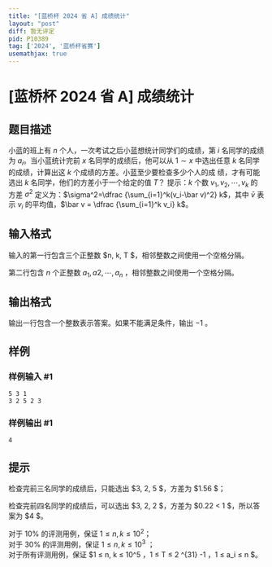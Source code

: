 ```yaml
---
title: "[蓝桥杯 2024 省 A] 成绩统计"
layout: "post"
diff: 暂无评定
pid: P10389
tag: ['2024', '蓝桥杯省赛']
usemathjax: true
---
```


# [蓝桥杯 2024 省 A] 成绩统计
## 题目描述

小蓝的班上有 $n$ 个人，一次考试之后小蓝想统计同学们的成绩，第 $i$ 名同学的成绩为 $a_i$。当小蓝统计完前 $x$ 名同学的成绩后，他可以从 $1 \sim x$ 中选出任意 $k$ 名同学的成绩，计算出这 $k$ 个成绩的方差。小蓝至少要检查多少个人的成
绩，才有可能选出 $k$ 名同学，他们的方差小于一个给定的值 $T$？
提示：$k$ 个数 $v_1, v_2, \cdots , v_k$ 的方差 $\sigma^2$ 定义为：$\sigma^2=\dfrac  {\sum_{i=1}^k(v_i-\bar v)^2} k$，其中 $\bar v$ 表示
$v_i$ 的平均值，$\bar v = \dfrac {\sum_{i=1}^k v_i} k$。
## 输入格式

输入的第一行包含三个正整数 $n, k, T $，相邻整数之间使用一个空格分隔。

第二行包含 $n$ 个正整数 $a_1, a2, \cdots, a_n$ ，相邻整数之间使用一个空格分隔。
## 输出格式

输出一行包含一个整数表示答案。如果不能满足条件，输出 $-1$ 。
## 样例

### 样例输入 #1
```
5 3 1
3 2 5 2 3
```
### 样例输出 #1
```
4
```
## 提示

检查完前三名同学的成绩后，只能选出 $3, 2, 5 $，方差为 $1.56 $；

检查完前四名同学的成绩后，可以选出 $3, 2, 2 $，方差为 $0.22 < 1 $，所以答案为 $4 $。

对于 $10\%$ 的评测用例，保证 $1 ≤ n, k ≤ 10^2$；  
对于 $30\%$ 的评测用例，保证 $1 ≤ n, k ≤ 10^3$ ；  
对于所有评测用例，保证 $1 ≤ n, k ≤ 10^5 $，$1 ≤ T ≤ 2
^{31} -1 $，$1 ≤ a_i ≤ n $。
